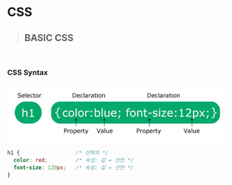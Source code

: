 # CSS

> ## BASIC CSS

</br>

### CSS Syntax

![CSS구조](CSS.png)


```css
h1 {                  /* 선택자 */
  color: red;         /* 속성: 값 = 선언 */ 
  font-size: 120px;   /* 속성: 값 = 선언 */
}
```

